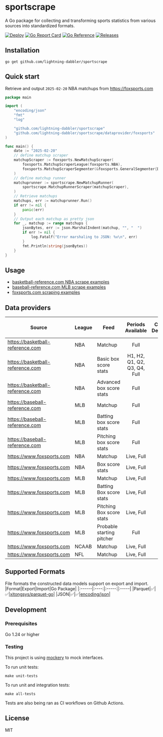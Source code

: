 # sportscrape
A Go package for collecting and transforming sports statistics from various sources into standardized formats.

[![Deploy][sportscrape-ci-status]][sportscrape-ci]
[![Go Report Card][go-report-status]][go-report]
[![Go Reference][goref-sportscrape-status]][goref-sportscrape]
[![Releases][release-status]][releases]

## Installation
```console
go get github.com/lightning-dabbler/sportscrape
```

## Quick start
Retrieve and output `2025-02-20` NBA matchups from https://foxsports.com
```go
package main

import (
	"encoding/json"
	"fmt"
	"log"

	"github.com/lightning-dabbler/sportscrape"
	"github.com/lightning-dabbler/sportscrape/dataprovider/foxsports"
)

func main() {
	date := "2025-02-20"
	// define matchup scraper
	matchupScraper := foxsports.NewMatchupScraper(
		foxsports.MatchupScraperLeague(foxsports.NBA),
		foxsports.MatchupScraperSegmenter(&foxsports.GeneralSegmenter{Date: date}),
	)
	// define matchup runner
	matchuprunner := sportscrape.NewMatchupRunner(
		sportscrape.MatchupRunnerScraper(matchupScraper),
	)
	// Retrieve matchups
	matchups, err := matchuprunner.Run()
	if err != nil {
		panic(err)
	}
	// Output each matchup as pretty json
	for _, matchup := range matchups {
		jsonBytes, err := json.MarshalIndent(matchup, "", "  ")
		if err != nil {
			log.Fatalf("Error marshaling to JSON: %v\n", err)
		}
		fmt.Println(string(jsonBytes))
	}
}
```

## Usage
- [basketball-reference.com NBA scrape examples](dataprovider/basketballreferencenba/example_test.go)
- [baseball-reference.com MLB scrape examples](dataprovider/baseballreferencemlb/example_test.go)
- [foxsports.com scraping examples](dataprovider/foxsports/example_test.go)

## Data providers

| Source                           | League | Feed                  | Periods Available       | Chromium Dependency |	Source Content Type	| Point-in-time|
|----------------------------------|--------|------------------------|:----------------------:|:-------------------:|:---------------------:|:------------:|
| https://basketball-reference.com | NBA    | Matchup                | Full                   |☑️|	text/html	|✅|
| https://basketball-reference.com | NBA    | Basic box score stats  | H1, H2, Q1, Q2, Q3, Q4, Full |☑️|	text/html	|✅|
| https://basketball-reference.com | NBA    | Advanced box score stats| Full                  |☑️|text/html|✅|
| https://baseball-reference.com   | MLB    | Matchup                | Full                   |☑️|text/html|✅|
| https://baseball-reference.com   | MLB    | Batting box score stats| Full                   |☑️|text/html|✅|
| https://baseball-reference.com   | MLB    | Pitching box score stats| Full                  |☑️|text/html|✅|
| https://www.foxsports.com		   | NBA	| Matchup				 | Live, Full			  | |application/json|✅|
| https://www.foxsports.com		   | NBA	| Box score stats		 | Live, Full			  | |application/json|✅|
| https://www.foxsports.com		   | MLB	| Matchup				 | Live, Full			  | |application/json|✅|
| https://www.foxsports.com		   | MLB	| Batting Box score stats| Live, Full			  | |application/json|✅|
| https://www.foxsports.com		   | MLB	| Pitching Box score stats| Live, Full			  | |application/json|✅|
| https://www.foxsports.com		   | MLB	| Probable starting pitcher| Full			  | |application/json|✅|
| https://www.foxsports.com		   | NCAAB	| Matchup				 | Live, Full			  | |application/json|✅|
| https://www.foxsports.com		   | NFL	| Matchup				 | Live, Full			  | |application/json|✅|

## Supported Formats
File formats the constructed data models support on export and import.
|Format|Export|Import|Go Package|
|:------|:----:|:-----:|:-----|
|Parquet|✅|✅|[xitongsys/parquet-go](https://pkg.go.dev/github.com/xitongsys/parquet-go)|
|JSON|✅|✅|[encoding/json](https://pkg.go.dev/encoding/json)|

## Development
### Prerequisites
Go 1.24 or higher

### Testing
This project is using [mockery](https://github.com/vektra/mockery) to mock interfaces.

To run unit tests:
```console
make unit-tests
```

To run unit and integration tests:
```console
make all-tests
```

Tests are also being ran as CI workflows on Github Actions.

## License
MIT

[sportscrape-ci]: https://github.com/lightning-dabbler/sportscrape/actions/workflows/deploy.yml (Deploy CI)
[sportscrape-ci-status]: https://github.com/lightning-dabbler/sportscrape/actions/workflows/deploy.yml/badge.svg (Deploy CI)
[goref-sportscrape]: https://pkg.go.dev/github.com/lightning-dabbler/sportscrape
[goref-sportscrape-status]: https://pkg.go.dev/badge/github.com/lightning-dabbler/sportscrape.svg
[release-status]: https://img.shields.io/github/v/release/lightning-dabbler/sportscrape?display_name=tag&sort=semver (Latest Release)
[releases]: https://github.com/lightning-dabbler/sportscrape/releases (Releases)
[go-report]: https://goreportcard.com/report/github.com/lightning-dabbler/sportscrape (Go report)
[go-report-status]: https://goreportcard.com/badge/github.com/lightning-dabbler/sportscrape (Go report Badge)
